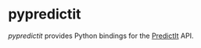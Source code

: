 # pypredictit
*pypredictit* provides Python bindings for the
[PredictIt](https://predictit.org/) API.
